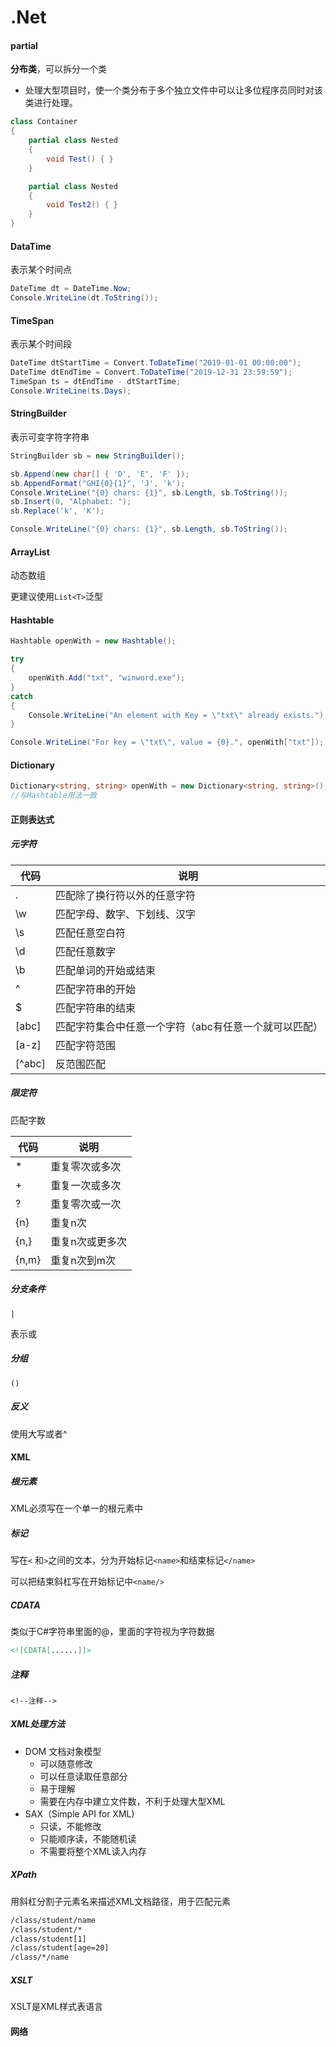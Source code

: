 # .Net

#### partial

**分布类**，可以拆分一个类

- 处理大型项目时，使一个类分布于多个独立文件中可以让多位程序员同时对该类进行处理。

```C#
class Container
{
    partial class Nested
    {
        void Test() { }
    }

    partial class Nested
    {
        void Test2() { }
    }
}
```

#### DataTime

表示某个时间点

```c#
DateTime dt = DateTime.Now;
Console.WriteLine(dt.ToString());
```

#### TimeSpan

表示某个时间段

```c#
DateTime dtStartTime = Convert.ToDateTime("2019-01-01 00:00:00");
DateTime dtEndTime = Convert.ToDateTime("2019-12-31 23:59:59");
TimeSpan ts = dtEndTime - dtStartTime;
Console.WriteLine(ts.Days);
```

#### StringBuilder

表示可变字符字符串

```c#
StringBuilder sb = new StringBuilder();

sb.Append(new char[] { 'D', 'E', 'F' });
sb.AppendFormat("GHI{0}{1}", 'J', 'k');
Console.WriteLine("{0} chars: {1}", sb.Length, sb.ToString());
sb.Insert(0, "Alphabet: ");
sb.Replace('k', 'K');

Console.WriteLine("{0} chars: {1}", sb.Length, sb.ToString());
```

#### ArrayList

动态数组

更建议使用`List<T>`泛型

#### Hashtable

```c#
Hashtable openWith = new Hashtable();

try
{
    openWith.Add("txt", "winword.exe");
}
catch
{
    Console.WriteLine("An element with Key = \"txt\" already exists.");
}

Console.WriteLine("For key = \"txt\", value = {0}.", openWith["txt"]);
```



#### Dictionary

```c#
Dictionary<string, string> openWith = new Dictionary<string, string>();
//与Hashtable用法一致
```



#### 正则表达式

##### 元字符

| 代码   | 说明                                                  |
| ------ | ----------------------------------------------------- |
| .      | 匹配除了换行符以外的任意字符                          |
| \w     | 匹配字母、数字、下划线、汉字                          |
| \s     | 匹配任意空白符                                        |
| \d     | 匹配任意数字                                          |
| \b     | 匹配单词的开始或结束                                  |
| ^      | 匹配字符串的开始                                      |
| $      | 匹配字符串的结束                                      |
| [abc]  | 匹配字符集合中任意一个字符（abc有任意一个就可以匹配） |
| [a-z]  | 匹配字符范围                                          |
| [^abc] | 反范围匹配                                            |

##### 限定符

匹配字数

| 代码  | 说明            |
| ----- | --------------- |
| *     | 重复零次或多次  |
| +     | 重复一次或多次  |
| ?     | 重复零次或一次  |
| {n}   | 重复n次         |
| {n,}  | 重复n次或更多次 |
| {n,m} | 重复n次到m次    |

##### 分支条件

`|`

表示或

##### 分组

`()`

##### 反义

使用大写或者^



#### XML

##### 根元素

XML必须写在一个单一的根元素中

##### 标记

写在`<` 和`>`之间的文本，分为开始标记`<name>`和结束标记`</name>`

可以把结束斜杠写在开始标记中`<name/>`

##### CDATA

类似于C#字符串里面的@，里面的字符视为字符数据

```xml
<![CDATA[......]]>
```

##### 注释

`<!--注释-->`

##### XML处理方法

- DOM 文档对象模型
  - 可以随意修改
  - 可以任意读取任意部分
  - 易于理解
  - 需要在内存中建立文件数，不利于处理大型XML
- SAX（Simple API for XML) 
  - 只读，不能修改
  - 只能顺序读，不能随机读
  - 不需要将整个XML读入内存

##### XPath

用斜杠分割子元素名来描述XML文档路径，用于匹配元素

```xml
/class/student/name
/class/student/*
/class/student[1]
/class/student[age=20]
/class/*/name
```

##### XSLT

XSLT是XML样式表语言

#### 网络

